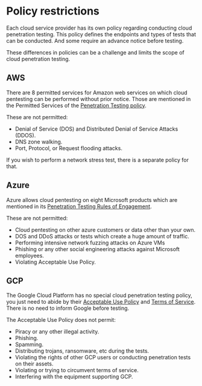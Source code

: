 # Policy restrictions

Each cloud service provider has its own policy regarding conducting cloud penetration testing. This policy defines the 
endpoints and types of tests that can be conducted. And some require an advance notice before testing. 

These differences in policies can be a challenge and limits the scope of cloud penetration testing.

## AWS

There are 8 permitted services for Amazon web services on which cloud pentesting can be performed without prior notice. 
Those are mentioned in the Permitted Services of the 
[Penetration Testing policy](https://aws.amazon.com/security/penetration-testing/). 

These are not permitted:

* Denial of Service (DOS) and Distributed Denial of Service Attacks (DDOS).
* DNS zone walking.
* Port, Protocol, or Request flooding attacks.

If you wish to perform a network stress test, there is a separate policy for that.

## Azure

Azure allows cloud pentesting on eight Microsoft products which are mentioned in its 
[Penetration Testing Rules of Engagement](https://www.microsoft.com/en-us/msrc/pentest-rules-of-engagement). 

These are not permitted:

* Cloud pentesting on other azure customers or data other than your own.
* DOS and DDoS attacks or tests which create a huge amount of traffic.
* Performing intensive network fuzzing attacks on Azure VMs
* Phishing or any other social engineering attacks against Microsoft employees.
* Violating Acceptable Use Policy.

## GCP

The Google Cloud Platform has no special cloud penetration testing policy, you just need to abide by their 
[Acceptable Use Policy](https://cloud.google.com/terms/aup) and [Terms of Service](https://cloud.google.com/terms/). 
There is no need to inform Google before testing. 

The Acceptable Use Policy does not permit:

* Piracy or any other illegal activity.
* Phishing.
* Spamming.
* Distributing trojans, ransomware, etc during the tests.
* Violating the rights of other GCP users or conducting penetration tests on their assets.
* Violating or trying to circumvent terms of service.
* Interfering with the equipment supporting GCP.